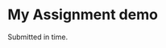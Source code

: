 <!DOCTYPE html>
<html>
<body>

<h1>My Assignment demo</h1>

<p> Submitted in time.</p>

</body>
</html>
